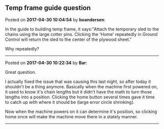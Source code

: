 ## Temp frame guide question
Posted on **2017-04-30 10:04:54** by **boandersen**:

In the guide to building temp frame, it says:"Attach the temporary sled to the chains using the large cotter pins. Clicking the 'Home' repeatedly in Ground Control will return the sled to the center of the plywood sheet."



Why repeatedly?

---

Posted on **2017-04-30 10:22:34** by **Bar**:

Great question. 



I actually fixed the issue that was causing this last night, so after today it shouldn't be a thing anymore. Basically when the machine first powered on, it used to know it's chain lengths but it didn't have the math to turn those lengths into a position. Clicking the home button several times gave it time to catch up with where it should be (large error circle shrinking).



Now when the machine powers on it can determine it's position, so clicking home once will make the machine move there in a stately manner.

---


